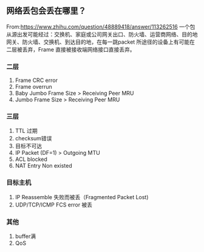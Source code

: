 ## 网络丢包会丢在哪里？
From:https://www.zhihu.com/question/48889418/answer/113262516
一个包从源出发可能经过：交换机、家庭或公司网关出口、防火墙、运营商网络、目的地网关、防火墙、交换机、到达目的地，在每一跳packet 所途径的设备上有可能在二层被丢弃，Frame 直接被接收端网络接口直接丢弃。
### 二层
1. Frame CRC error 
1. Frame overrun
1. Baby Jumbo Frame Size > Receiving Peer MRU
1. Jumbo Frame Size > Receiving Peer MRU
### 三层
1. TTL 过期
2. checksum错误
3. 目标不可达
4. IP Packet (DF=1) > Outgoing MTU
5. ACL blocked
6. NAT Entry Non existed

### 目标主机
1. IP Reassemble 失败而被丢（Fragmented Packet Lost)
2. UDP/TCP/ICMP FCS error 被丢
### 其他
1. buffer满
2. QoS
